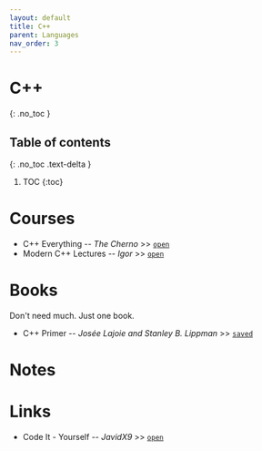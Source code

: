 ```yaml
---
layout: default
title: C++
parent: Languages
nav_order: 3
---
```


# C++
{: .no_toc }

## Table of contents
{: .no_toc .text-delta }

1. TOC
{:toc}

# Courses

- C++ Everything -- *The Cherno* >> [`open`](https://www.youtube.com/playlist?list=PLlrATfBNZ98dudnM48yfGUldqGD0S4FFb)
- Modern C++ Lectures -- *Igor* >> [`open`](https://www.youtube.com/watch?app=desktop&list=PLgnQpQtFTOGR50iIOtO36nK6aNPtVq98C&index=2&v=F_vIB3yjxaM&ab_channel=CyrillStachniss&t=0s)


# Books

Don't need much. Just one book.

- C++ Primer -- *Josée Lajoie and Stanley B. Lippman*  >>  [`saved`](chrome-extension://jhhclmfgfllimlhabjkgkeebkbiadflb/reader.html?filename=file%3A%2F%2F%2Fmedia%2Frishi%2Fd057170c-fade-44e6-a98a-5028064c1c84%2FComputer%2520Science%2FLanguage%2FC%2B%2B%2Fc%2B%2B%2520primer%2C%25205e_lippman%2C%2520stanley%2520b..epub)

# Notes

# Links

- Code It - Yourself -- *JavidX9* >> [`open`](https://www.youtube.com/playlist?list=PLrOv9FMX8xJE8NgepZR1etrsU63fDDGxO)

